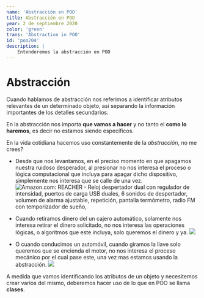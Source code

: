 ```yaml
---
name: 'Abstracción en POO'
title: Abstracción en POO
year: 2 de septiembre 2020
color: 'green'
trans: 'Abstraction in POO'
id: 'poo204'
description: |
    Entenderemos la abstracción en POO
---
```



# Abstracción

Cuando hablamos de abstracción nos referimos a identificar atributos relevantes de un determinado objeto, así separando la información importantes de los detalles secundarios.

En la abstracción nos importa **que vamos a hacer** y no tanto el **como lo haremos**, es decir no estamos siendo específicos.

En la vida cotidiana hacemos uso constantemente de la *abstracción*, no me crees?
- Desde que nos levantamos, en el preciso momento en que apagamos nuestra ruidoso desperador, al presionar no nos interesa el proceso o lógica computacional que incluya para apagar dicho dispositivo, simplemente nos interesa que se calle de una vez. 
![Amazon.com: REACHER - Reloj despertador dual con regulador de intensidad,  puertos de carga USB duales, 6 sonidos de despertador, volumen de alarma  ajustable, repetición, pantalla termómetro, radio FM con temporizador de  sueño,](https://images-na.ssl-images-amazon.com/images/I/616Vb5Z8qfL._AC_SY355_.jpg)


- Cuando retiramos dinero del un cajero automático, solamente nos interesa retirar el dinero solicitado, no nos interesa las operaciones lógicas, o algoritmos que este incluya, solo queremos el dinero y ya.
![](https://as.com/meristation/imagenes/2019/10/16/betech/1571221448_583052_1571221530_noticia_normal.jpg)


- O cuando conducimos un automóvil, cuando giramos la llave solo queremos que se encienda el motor, no nos interesa el proceso mecánico por el cual pase este, una vez mas estamos usando la abstracción.
![](https://previews.123rf.com/images/mungkhoodyo/mungkhoodyo1803/mungkhoodyo180300084/97216629-llave-en-mano-en-autom%C3%B3vil-para-conducir-un-autom%C3%B3vil-en-carretera.jpg)


A medida que vamos identificando los atributos de un objeto y necesitemos crear varios del mismo, deberemos hacer uso de lo que en POO se llama **clases**.
